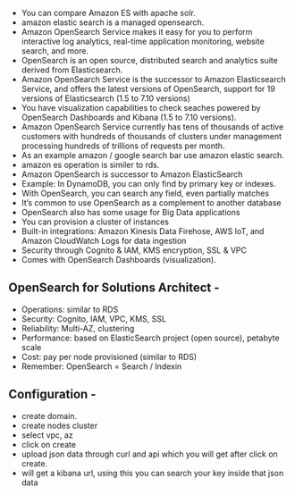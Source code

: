 - You can compare Amazon ES with apache solr.
- amazon elastic search is a managed opensearch.
- Amazon OpenSearch Service makes it easy for you to perform interactive log analytics, real-time application monitoring, website search, and more. 
- OpenSearch is an open source, distributed search and analytics suite derived from Elasticsearch. 
- Amazon OpenSearch Service is the successor to Amazon Elasticsearch Service, and offers the latest versions of OpenSearch, support for 19 versions 
of Elasticsearch (1.5 to 7.10 versions)
- You have visualization capabilities to check seaches powered by OpenSearch Dashboards and Kibana (1.5 to 7.10 versions). 
- Amazon OpenSearch Service currently has tens of thousands of active customers with hundreds of thousands of clusters under management processing hundreds of trillions of requests per month.
- As an example amazon / google search bar use amazon elastic search.
- amazon es operation is similer to rds.
- Amazon OpenSearch is successor to Amazon ElasticSearch
- Example: In DynamoDB, you can only find by primary key or indexes.
- With OpenSearch, you can search any field, even partially matches
- It’s common to use OpenSearch as a complement to another database
- OpenSearch also has some usage for Big Data applications
- You can provision a cluster of instances
- Built-in integrations: Amazon Kinesis Data Firehose, AWS IoT, and Amazon 
CloudWatch Logs for data ingestion
- Security through Cognito & IAM, KMS encryption, SSL & VPC
- Comes with OpenSearch Dashboards (visualization).


## OpenSearch for Solutions Architect - 
- Operations: similar to RDS
- Security: Cognito, IAM, VPC, KMS, SSL
- Reliability: Multi-AZ, clustering
- Performance: based on ElasticSearch project (open source), petabyte scale
- Cost: pay per node provisioned (similar to RDS)
- Remember: OpenSearch = Search / Indexin
## Configuration -
- create domain.
- create nodes cluster
- select vpc, az
- click on create
- upload json data through curl and api which you will get after click on create.
- will get a kibana url, using this you can search your key inside that json data
